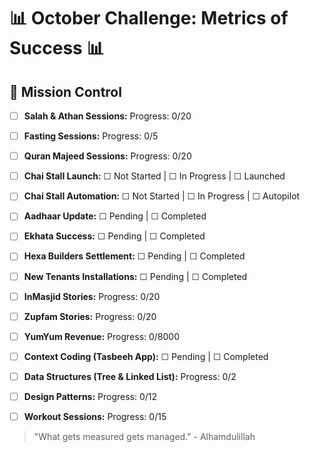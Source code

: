 
# 📊 October Challenge: Metrics of Success 📊

## 🎯 Mission Control

*   [ ] **Salah & Athan Sessions:**  Progress: 0/20
*   [ ] **Fasting Sessions:** Progress: 0/5
*   [ ] **Quran Majeed Sessions:** Progress: 0/20

*   [ ] **Chai Stall Launch:** ☐ Not Started | ☐ In Progress | ☐ Launched
*   [ ] **Chai Stall Automation:** ☐ Not Started | ☐ In Progress | ☐ Autopilot

*   [ ] **Aadhaar Update:** ☐ Pending | ☐ Completed
*   [ ] **Ekhata Success:** ☐ Pending | ☐ Completed

*   [ ] **Hexa Builders Settlement:** ☐ Pending | ☐ Completed
*   [ ] **New Tenants Installations:** ☐ Pending | ☐ Completed

*   [ ] **InMasjid Stories:** Progress: 0/20
*   [ ] **Zupfam Stories:** Progress: 0/20
*   [ ] **YumYum Revenue:** Progress: 0/8000
*   [ ] **Context Coding (Tasbeeh App):** ☐ Pending | ☐ Completed

*   [ ] **Data Structures (Tree & Linked List):** Progress: 0/2
*   [ ] **Design Patterns:** Progress: 0/12

*   [ ] **Workout Sessions:** Progress: 0/15

> "What gets measured gets managed." - Alhamdulillah
